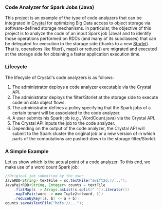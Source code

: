 ### Code Analyzer for Spark Jobs (Java)

This project is an example of the type of code analyzers that can be integrated in [Crystal](https://github.com/Crystal-SDS) for optimizing Big Data access to object storage via software-defined storage mechanisms. In particular, the objective of this project is to analyze the code of an input Spark job (Java) and to identify those operations performed on RDDs (and many of its subclasses) that can be delegated for execution to the storage side (thanks to a new [Storlet](https://github.com/Crystal-SDS/filter-samples/tree/master/Storlet_lambda_pushdown)). That is, operations like filter(), map() or reduce() are migrated and executed at the storage side for obtaining a faster application execution time.

### Lifecycle

The lifecycle of Crystal's code analyzers is as follows:
1. The administrator deploys a code analyzer executable via the Crystal API.
2. The administrator deploys the filter/Storlet at the storage side to execute code on data object flows.
3. The administrator defines a policy specifying that the Spark jobs of a certain tenant will be associated to the code analyzer.
4. A user submits his Spark job (e.g., WordCount.java) via the Crystal API.
5. The Crystal API inputs the job to the code analyzer.
6. Depending on the output of the code analyzer, the Crystal API will submit to the Spark cluster the original job or a new version of in which parts of the computations are pushed-down to the storage filter/Storlet.

### A Simple Example

Let us show which is the actual point of a code analyzer. To this end, we make use of a word count Spark job:

```java
//Original job submitted by the user
JavaRDD<String> textFile = sc.textFile("swift2d://...");
JavaPairRDD<String, Integer> counts = textFile
    .flatMap(s -> Arrays.asList(s.split(" ")).iterator())
    .mapToPair(word -> new Tuple2<>(word, 1))
    .reduceByKey((a, b) -> a + b);
counts.saveAsTextFile("hdfs://...");
```

